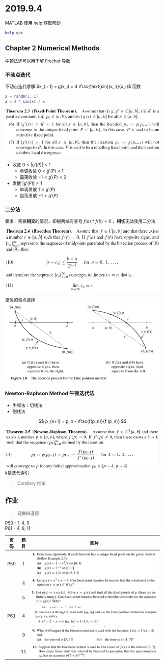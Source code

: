 # 2019.9.4

MATLAB 使用 help 获取帮助
```matlab
help eps
```

## Chapter 2 Numerical Methods

牛顿法还可以用于解 Frechet 导数

### 不动点迭代

不动点迭代求解 $x_{i+1} = g(x_i) = 4 \frac{\text{sin}(x_i)}{x_i}$ 函数

```matlab
x = randm(1, 1)
x = 4 * sin(x) / x
```

![不动点定理](../2019.9.2/images/不动点定理.jpg)

- 收敛 $0 < \left| g'(P) \right| < 1$
  - 单调收敛 $0 < g'(P) < 1$
  - 震荡收敛 $-1 < g'(P) < 0$
- 发散 $\left| g'(P) \right| > 1$
  - 单调发散 $1 < g'(P)$
  - 震荡发散 $-1 > g'(P)$

### 二分法

要求：需要**相交**的情况，即根两端有变号 $f(a) * f(b) < 0$ ，**相切**无法使用二分法

![二分法定理](二分法定理.jpg)

更优的端点选择  
![更优选择](更优选择.jpg)

### Newton-Raphson Method 牛顿迭代法

- 牛顿法：切线法
- 割线法

$$
p_{n+1} = p_n - \frac{f(p_n)}{f'(p_n)}
$$

![牛顿迭代法](牛顿迭代法.jpg)  
$k$是迭代索引

> Corollary 推论

## 作业

> 选做四道题

P50 - 1, 4, 5  
P61 - 4, 9, 11

| 页码  | 题目  |        图片         |
| :---: | :---: | :-----------------: |
|  P50  |   1   |  ![50-1](50-1.jpg)  |
|       |   4   |  ![50-4](50-4.jpg)  |
|       |   5   |  ![50-5](50-5.jpg)  |
|  P61  |   4   |  ![60-4](61-4.jpg)  |
|       |   9   |  ![60-9](61-9.jpg)  |
|       |  11   | ![60-11](61-11.jpg) |